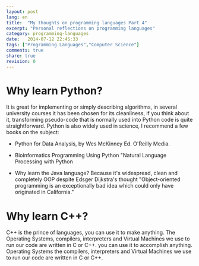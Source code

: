 ```yaml
---
layout: post
lang: en
title:  "My thoughts on programming languages Part 4"
excerpt: "Personal reflections on programming languages"
category: programming-languages
date:   2014-07-12 22:45:33
tags: ["Programming Languages","Computer Science"]
comments: true
share: true
revision: 0
---
```


# Why learn Python? 
It is great for implementing or simply describing algorithms, in several university courses it has been chosen for its cleanliness, if you think about it, transforming pseudo-code that is normally used into Python code is quite straightforward.
Python is also widely used in science, I recommend a few books on the subject: 

* Python for Data Analysis, by Wes McKinney Ed. O'Reilly Media.
* Bioinformatics Programming Using Python "Natural Language Processing with Python

* Why learn the Java language? 
Because it's widespread, clean and completely OOP despite Edsger Dijkstra's thought "Object-oriented programming is an exceptionally bad idea which could only have originated in California." 

# Why learn C++? 
C++ is the prince of languages, you can use it to make anything. The Operating Systems, compilers, interpreters and Virtual Machines we use to run our code are written in C or C++.
you can use it to accomplish anything. Operating Systems the compilers, interpreters and Virtual Machines we use to run our code are written in C or C++.




